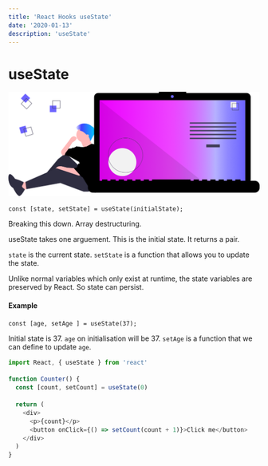 ```yaml
---
title: 'React Hooks useState'
date: '2020-01-13'
description: 'useState'
---
```


# useState

![Thinking](./thinking-about-code2.png)

```
const [state, setState] = useState(initialState);
```

Breaking this down. Array destructuring.

useState takes one arguement. This is the initial state. It returns a pair.

`state` is the current state.
`setState` is a function that allows you to update the state.

Unlike normal variables which only exist at runtime, the state variables are preserved by React. So state can persist.

#### Example

```
const [age, setAge ] = useState(37);
```

Initial state is 37.
`age` on initialisation will be 37.
`setAge` is a function that we can define to update `age`.

```js
import React, { useState } from 'react'

function Counter() {
  const [count, setCount] = useState(0)

  return (
    <div>
      <p>{count}</p>
      <button onClick={() => setCount(count + 1)}>Click me</button>
    </div>
  )
}
```

